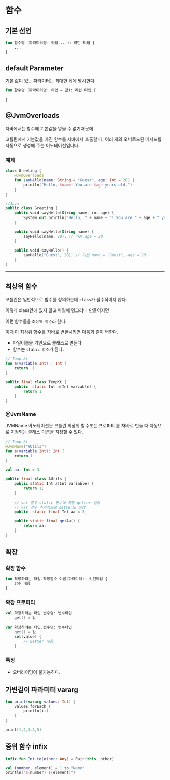 # 함수

## 기본 선언
```kotlin
fun 함수명 (파리미터명: 타입,...): 리턴 타입 {
    ...
}
```

## default Parameter
기본 값이 있는 파라미터는 최대한 뒤에 명시한다.
```kotlin
fun 함수명 (파라미터명: 타입 = 값): 리턴 타입 {

}
```

## @JvmOverloads

자바에서는 함수에 기본값을 넣을 수 없기때문에

코틀린에서 기본값을 가진 함수를 자바에서 호출할 때,
여러 개의 오버로드된 메서드를 자동으로 생성해 주는 어노테이션입니다.

### 예제
```kotlin
class Greeting {
    @JvmOverloads
    fun sayHello(name: String = "Guest", age: Int = 20) {
        println("Hello, $name! You are $age years old.")
    }
}

//Java 
public class Greeting {
    public void sayHello(String name, int age) {
        System.out.println("Hello, " + name + "! You are " + age + " years old.");
    }

    public void sayHello(String name) {
        sayHello(name, 20); // 기본 age = 20
    }

    public void sayHello() {
        sayHello("Guest", 20); // 기본 name = "Guest", age = 20
    }
}
```
---

## 최상위 함수

코틀린은 일반적으로 함수를 정의하는데 `class`가 필수적이지 않다.

이렇게 class안에 있지 않고 파일에 덩그러니 만들어지면

이런 함수들을 `최상위 함수`라 한다.

이때 이 최상위 함수를 자바로 변환시키면 다음과 같이 변한다.

- 파일이름을 기반으로 클래스로 만든다
- 함수는 `static 함수`가 된다.

```kotlin
// Temp.kt
fun a(variable:Int) : Int {
    return  1
}
```

```java
public final class TempKt {
    public  static Int a(Int variable) {
        return 1
    }
}
```

### @JvmName

JVMName 어노테이션은 코틀린 최상위 함수또는 프로퍼티 를 자바로 만들 때
자동으로 지정되는 클래스 이름을 지정할 수 있다.


```kotlin
// Temp.kt
@JvmName("AUtils")
fun a(variable:Int): Int {
    return 1
}

val aa: Int = 3 

```

```java
public final class AUtils {
    public static Int a(Int variable) {
        return 1;
    }
    
    // val 경우 static 변수에 해당 geteer 생성
    // var 경우 추가적으로 setter도 생성
    public  static final Int aa = 3;

    public static final getAa() {
        return aa;
    }
}
```

## 확장

### 확장 함수
```kotlin
fun 확장하려는 타입.확장함수 이름(파라미터): 리턴타입 {
    함수 내용 
}
```

### 확장 프로퍼티
```kotlin
val 확장하려는 타입.변수명: 변수타입 
    get() = 값 

var 확장하려는 타입.변수명: 변수타입
    get() = 값
    set(value) {
        // Setter 내용
    }
```
### 특징
- 오버라이딩이 불가능하다.

## 가변길이 파라미터 vararg
```kotlin
fun print(vararg values: Int) {
    values.forEach {
        println(it)
    }
}

print(1,2,3,4,5)
```

## 중위 함수 infix
```kotlin
infix fun Int.to(other: Any) = Pair(this, other)

val (number, element) = 1 to "Name"
println("${number} ${element}")
```
